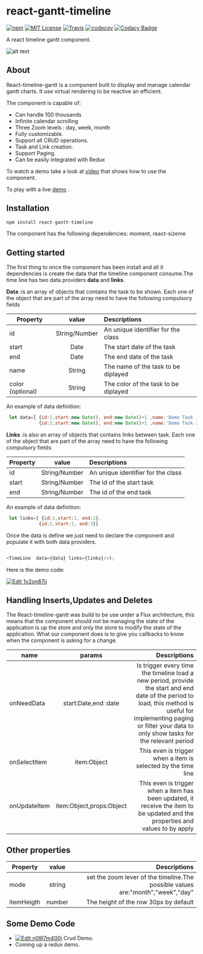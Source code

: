 

# react-gantt-timeline
[![npm](https://img.shields.io/npm/v/react-gantt-timeline.svg?style=flat-square)](http://npm.im/react-gantt-timeline)
[![MIT License](https://img.shields.io/npm/l/react-list.svg?style=flat-square)](http://opensource.org/licenses/MIT)
[![Travis](https://travis-ci.org/guiqui/react-timeline-gantt.svg?branch=master)](https://travis-ci.org/guiqui/react-timeline)
[![codecov](https://codecov.io/gh/guiqui/react-timeline-gantt/branch/master/graph/badge.svg)](https://codecov.io/gh/guiqui/react-timeline-gantt)
[![Codacy Badge](https://api.codacy.com/project/badge/Grade/9149e301e65b44cebf2e7b49316aee10)](https://www.codacy.com/app/gquiman/react-timeline-gantt?utm_source=github.com&amp;utm_medium=referral&amp;utm_content=guiqui/react-timeline-gantt&amp;utm_campaign=Badge_Grade)

A react timeline gantt component.

![alt text](https://github.com/guiqui/react-timeline-gantt/blob/master/docs/demo.gif)

## About
React-timeline-gantt is a component built to display and manage calendar gantt charts.
It use virtual rendering to be reactive an efficient.

The component is capable of:
- Can handle 100  thousands 
- Infinite calendar scrolling
- Three Zoom levels : day, week, month
- Fully customizable.
- Support all CRUD operations.
- Task and Link creation.
- Support Paging.
- Can be easily integrated with Redux


 To watch a demo take a look at [video](https://youtu.be/ASGD1FXOafw) that shows how to use the component.
 
 To play with a live [demo](https://guiqui.github.io/react-timeline-gantt/index.html) .


## Installation
```javascript
npm install react-gantt-timeline
```
The component has the following dependencies: moment, react-sizeme

## Getting started
The first thing to once the component has been install and all it dependencies is create the data that the timeline component consume.The time line has two data providers **data** and **links**.

**Data** :is an array of objects that contains the task to be shown. Each one of the object that are part of the array need to have the following compulsory fields

| Property      | value   | Descriptions                        |
| ------------- |:-------:| :-----------------------------------|
| id            | String/Number    | An unique identifier for the class|
| start         | Date    | The start date of the task          |
| end           | Date    | The end date of the task            |
| name          | String  | The name of the task to be diplayed |
| color (optional)| String  | The color of the task to be diplayed |

An example of data definition:
```javascript
 let data=[ {id:1,start:new Date(), end:new Date()+1 ,name:'Demo Task 1'},
			{id:2,start:new Date(), end:new Date()+1 ,name:'Demo Task 2'}]
```

**Links** :is also an array of objects that contains links between task. Each one of the object that are part of the array need to have the following compulsory fields:

| Property      | value   | Descriptions                        |
| ------------- |:-------:| :-----------------------------------|
| id            | String/Number    | An unique identifier for the class|
| start         | String/Number      | The id of the start task        |
| end           | String/Number      | The id of the end task          |

An example of data definition:
```javascript
 let links=[ {id:1,start:1, end:2},
			{id:2,start:1, end:3}]
```

Once the data is define we just need to declare the component and populate it with both data providers.

```javascript

<TimeLine  data={data} links={links}/>);
```
Here is the demo code:

 [![Edit 1y2on87jj](https://codesandbox.io/static/img/play-codesandbox.svg)](https://codesandbox.io/s/1y2on87jj)

## Handling Inserts,Updates and Deletes
The React-timeline-gantt was build to be use under a Flux architecture, this means that the component should not be managing the state of the application is up the store and only the store to modify the state of the application. What our component does is to give you callbacks to know when the component is asking for a change.

| name      | params   | Descriptions                        |
| ------------- |:-------:| -----------------------------------:|
| onNeedData    | start:Date,end :date   | Is trigger every time the timeline load a new period, provide the start and end date of the period to load, this method is useful for implementing paging or filter your data to only show tasks for the relevant period      |
| onSelectItem  | item:Object    | This even is trigger when a item is selected by the time line           |
| onUpdateItem  | item:Object,props:Object  |  This even is trigger when a item has been updated, it receive the item to be updated and the properties and values to by apply|

## Other properties 
| Property      | value   | Descriptions                        |
| ------------- |:-------:| -----------------------------------:|
| mode          | string    |set the zoom lever of the timeline.The possible values are:"month","week","day"  |
| itemHeigth    | number    | The height of the row 30px by default           |


## Some Demo Code
- [![Edit n09l7m400j](https://codesandbox.io/static/img/play-codesandbox.svg)](https://codesandbox.io/s/n09l7m400j) Crud Demo.
- Coming up a redux demo.

